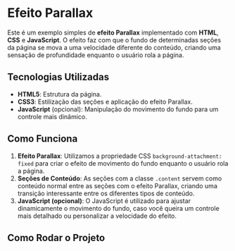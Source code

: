 # Efeito Parallax

Este é um exemplo simples de **efeito Parallax** implementado com **HTML**, **CSS** e **JavaScript**. O efeito faz com que o fundo de determinadas seções da página se mova a uma velocidade diferente do conteúdo, criando uma sensação de profundidade enquanto o usuário rola a página.

## Tecnologias Utilizadas

- **HTML5**: Estrutura da página.
- **CSS3**: Estilização das seções e aplicação do efeito Parallax.
- **JavaScript** (opcional): Manipulação do movimento do fundo para um controle mais dinâmico.

## Como Funciona

1. **Efeito Parallax**: Utilizamos a propriedade CSS `background-attachment: fixed` para criar o efeito de movimento do fundo enquanto o usuário rola a página.
2. **Seções de Conteúdo**: As seções com a classe `.content` servem como conteúdo normal entre as seções com o efeito Parallax, criando uma transição interessante entre os diferentes tipos de conteúdo.
3. **JavaScript (opcional)**: O JavaScript é utilizado para ajustar dinamicamente o movimento do fundo, caso você queira um controle mais detalhado ou personalizar a velocidade do efeito.

## Como Rodar o Projeto
